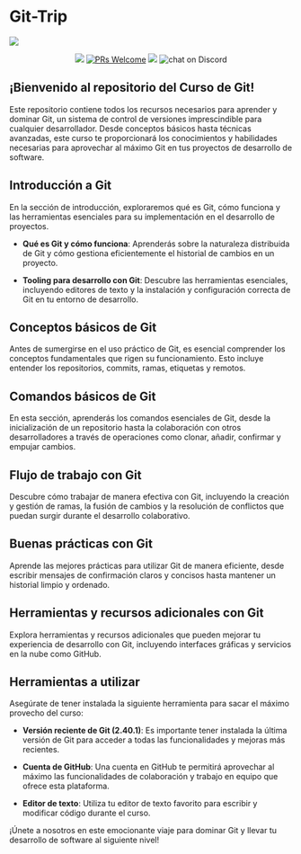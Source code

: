 # Git-Trip

<img src="imagenes/Portada-de-repo-de-git.gif">

<p align="center"> 
  <img src="https://img.shields.io/github/sponsors/JonnySC" />
<a href="CONTRIBUTING.md#pull-requests"><img src="https://img.shields.io/badge/PRs-welcome-brightgreen.svg" alt="PRs Welcome"></a>
  <img src="https://img.shields.io/twitch/status/michingeniero" />
  <img src="https://img.shields.io/discord/1025468252022915232?logo=discord" alt="chat on Discord">
</p>


## ¡Bienvenido al repositorio del Curso de Git!

Este repositorio contiene todos los recursos necesarios para aprender y dominar Git, un sistema de control de versiones imprescindible para cualquier desarrollador. Desde conceptos básicos hasta técnicas avanzadas, este curso te proporcionará los conocimientos y habilidades necesarias para aprovechar al máximo Git en tus proyectos de desarrollo de software.

## Introducción a Git

En la sección de introducción, exploraremos qué es Git, cómo funciona y las herramientas esenciales para su implementación en el desarrollo de proyectos.

- **Qué es Git y cómo funciona**: Aprenderás sobre la naturaleza distribuida de Git y cómo gestiona eficientemente el historial de cambios en un proyecto.
  
- **Tooling para desarrollo con Git**: Descubre las herramientas esenciales, incluyendo editores de texto y la instalación y configuración correcta de Git en tu entorno de desarrollo.

## Conceptos básicos de Git

Antes de sumergirse en el uso práctico de Git, es esencial comprender los conceptos fundamentales que rigen su funcionamiento. Esto incluye entender los repositorios, commits, ramas, etiquetas y remotos.

## Comandos básicos de Git

En esta sección, aprenderás los comandos esenciales de Git, desde la inicialización de un repositorio hasta la colaboración con otros desarrolladores a través de operaciones como clonar, añadir, confirmar y empujar cambios.

## Flujo de trabajo con Git

Descubre cómo trabajar de manera efectiva con Git, incluyendo la creación y gestión de ramas, la fusión de cambios y la resolución de conflictos que puedan surgir durante el desarrollo colaborativo.

## Buenas prácticas con Git

Aprende las mejores prácticas para utilizar Git de manera eficiente, desde escribir mensajes de confirmación claros y concisos hasta mantener un historial limpio y ordenado.

## Herramientas y recursos adicionales con Git

Explora herramientas y recursos adicionales que pueden mejorar tu experiencia de desarrollo con Git, incluyendo interfaces gráficas y servicios en la nube como GitHub.


## Herramientas a utilizar

Asegúrate de tener instalada la siguiente herramienta para sacar el máximo provecho del curso:

- **Versión reciente de Git (2.40.1)**: Es importante tener instalada la última versión de Git para acceder a todas las funcionalidades y mejoras más recientes.
  
- **Cuenta de GitHub**: Una cuenta en GitHub te permitirá aprovechar al máximo las funcionalidades de colaboración y trabajo en equipo que ofrece esta plataforma.

- **Editor de texto**: Utiliza tu editor de texto favorito para escribir y modificar código durante el curso.

¡Únete a nosotros en este emocionante viaje para dominar Git y llevar tu desarrollo de software al siguiente nivel!



